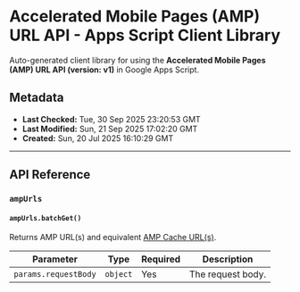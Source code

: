 # Accelerated Mobile Pages (AMP) URL API - Apps Script Client Library

Auto-generated client library for using the **Accelerated Mobile Pages (AMP) URL API (version: v1)** in Google Apps Script.

## Metadata

- **Last Checked:** Tue, 30 Sep 2025 23:20:53 GMT
- **Last Modified:** Sun, 21 Sep 2025 17:02:20 GMT
- **Created:** Sun, 20 Jul 2025 16:10:29 GMT



---

## API Reference

### `ampUrls`

#### `ampUrls.batchGet()`

Returns AMP URL(s) and equivalent [AMP Cache URL(s)](/amp/cache/overview#amp-cache-url-format).

| Parameter | Type | Required | Description |
|---|---|---|---|
| `params.requestBody` | `object` | Yes | The request body. |